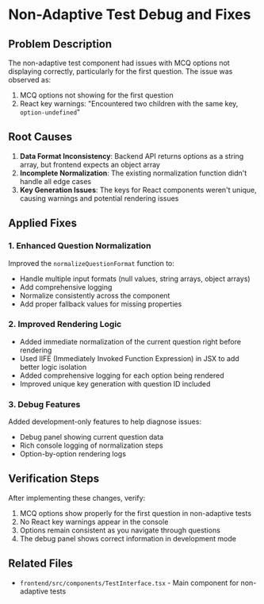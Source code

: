 # Non-Adaptive Test Debug and Fixes

## Problem Description

The non-adaptive test component had issues with MCQ options not displaying correctly, particularly for the first question. The issue was observed as:

1. MCQ options not showing for the first question
2. React key warnings: "Encountered two children with the same key, `option-undefined`"

## Root Causes

1. **Data Format Inconsistency**: Backend API returns options as a string array, but frontend expects an object array
2. **Incomplete Normalization**: The existing normalization function didn't handle all edge cases
3. **Key Generation Issues**: The keys for React components weren't unique, causing warnings and potential rendering issues

## Applied Fixes

### 1. Enhanced Question Normalization

Improved the `normalizeQuestionFormat` function to:
- Handle multiple input formats (null values, string arrays, object arrays)
- Add comprehensive logging
- Normalize consistently across the component
- Add proper fallback values for missing properties

### 2. Improved Rendering Logic

- Added immediate normalization of the current question right before rendering
- Used IIFE (Immediately Invoked Function Expression) in JSX to add better logic isolation
- Added comprehensive logging for each option being rendered
- Improved unique key generation with question ID included

### 3. Debug Features

Added development-only features to help diagnose issues:
- Debug panel showing current question data
- Rich console logging of normalization steps
- Option-by-option rendering logs

## Verification Steps

After implementing these changes, verify:

1. MCQ options show properly for the first question in non-adaptive tests
2. No React key warnings appear in the console
3. Options remain consistent as you navigate through questions
4. The debug panel shows correct information in development mode

## Related Files

- `frontend/src/components/TestInterface.tsx` - Main component for non-adaptive tests
